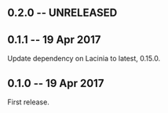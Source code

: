 ## 0.2.0 -- UNRELEASED

## 0.1.1 -- 19 Apr 2017

Update dependency on Lacinia to latest, 0.15.0.

## 0.1.0 -- 19 Apr 2017

First release.
